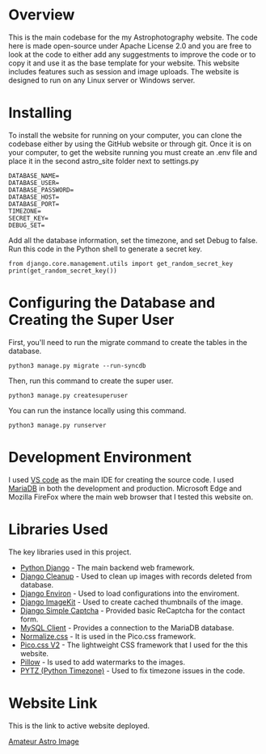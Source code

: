 # Overview
This is the main codebase for the my Astrophotography website. The code here is made open-source under Apache License 2.0 and you are free to look at the code to either add any suggestments to improve the code or to copy it and use it as the base template for your website. This website includes features such as session and image uploads. The website is designed to run on any Linux server or Windows server.

# Installing
To install the website for running on your computer, you can clone the codebase either by using the GitHub website or through git. Once it is on your computer, to get the website running you must create an .env file and place it in the second astro_site folder next to settings.py
```
DATABASE_NAME=
DATABASE_USER=
DATABASE_PASSWORD=
DATABASE_HOST=
DATABASE_PORT=
TIMEZONE=
SECRET_KEY=
DEBUG_SET=
```
Add all the database information, set the timezone, and set Debug to false. Run this code in the Python shell to generate a secret key.
```
from django.core.management.utils import get_random_secret_key  
print(get_random_secret_key())
```

# Configuring the Database and Creating the Super User
First, you'll need to run the migrate command to create the tables in the database.
```
python3 manage.py migrate --run-syncdb
```
Then, run this command to create the super user.
```
python3 manage.py createsuperuser
```
You can run the instance locally using this command.
```
python3 manage.py runserver
```

# Development Environment
I used [VS code](https://code.visualstudio.com/) as the main IDE for creating the source code. I used [MariaDB](https://mariadb.org/) in both the development and production. Microsoft Edge and Mozilla FireFox where the main web browser that I tested this website on.

# Libraries Used
The key libraries used in this project.

* [Python Django](https://www.djangoproject.com/) - The main backend web framework.
* [Django Cleanup](https://pypi.org/project/django-cleanup/) - Used to clean up images with records deleted from database.
* [Django Environ](https://pypi.org/project/django-environ/) - Used to load configurations into the enviroment.
* [Django ImageKit](https://pypi.org/project/django-imagekit/) - Used to create cached thumbnails of the image.
* [Django Simple Captcha](https://pypi.org/project/django-simple-captcha/) - Provided basic ReCaptcha for the contact form.
* [MySQL Client](https://pypi.org/project/mysqlclient/) - Provides a connection to the MariaDB database.
* [Normalize.css](https://necolas.github.io/normalize.css/) - It is used in the Pico.css framework.
* [Pico.css V2](https://picocss.com/) - The lightweight CSS framework that I used for the this website.
* [Pillow](https://pypi.org/project/pillow/) - Is used to add watermarks to the images.
* [PYTZ (Python Timezone)](https://pypi.org/project/pytz/) - Used to fix timezone issues in the code.

# Website Link
This is the link to active website deployed.

[Amateur Astro Image](https://www.amateurastroimage.com/)
